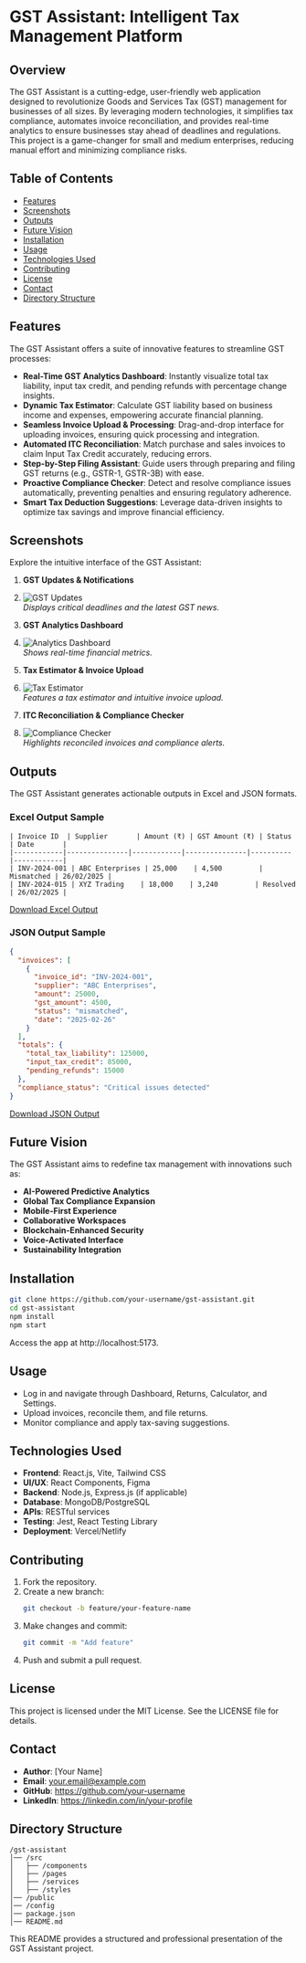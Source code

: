 # GST Assistant: Intelligent Tax Management Platform

## Overview
The GST Assistant is a cutting-edge, user-friendly web application designed to revolutionize Goods and Services Tax (GST) management for businesses of all sizes. By leveraging modern technologies, it simplifies tax compliance, automates invoice reconciliation, and provides real-time analytics to ensure businesses stay ahead of deadlines and regulations. This project is a game-changer for small and medium enterprises, reducing manual effort and minimizing compliance risks.

## Table of Contents
- [Features](#features)
- [Screenshots](#screenshots)
- [Outputs](#outputs)
- [Future Vision](#future-vision)
- [Installation](#installation)
- [Usage](#usage)
- [Technologies Used](#technologies-used)
- [Contributing](#contributing)
- [License](#license)
- [Contact](#contact)
- [Directory Structure](#directory-structure)

## Features
The GST Assistant offers a suite of innovative features to streamline GST processes:

- **Real-Time GST Analytics Dashboard**: Instantly visualize total tax liability, input tax credit, and pending refunds with percentage change insights.
- **Dynamic Tax Estimator**: Calculate GST liability based on business income and expenses, empowering accurate financial planning.
- **Seamless Invoice Upload & Processing**: Drag-and-drop interface for uploading invoices, ensuring quick processing and integration.
- **Automated ITC Reconciliation**: Match purchase and sales invoices to claim Input Tax Credit accurately, reducing errors.
- **Step-by-Step Filing Assistant**: Guide users through preparing and filing GST returns (e.g., GSTR-1, GSTR-3B) with ease.
- **Proactive Compliance Checker**: Detect and resolve compliance issues automatically, preventing penalties and ensuring regulatory adherence.
- **Smart Tax Deduction Suggestions**: Leverage data-driven insights to optimize tax savings and improve financial efficiency.

## Screenshots
Explore the intuitive interface of the GST Assistant:

1. **GST Updates & Notifications**
2. 
   ![GST Updates](/project/4.png)  
   *Displays critical deadlines and the latest GST news.*

3. **GST Analytics Dashboard**
4. 
   ![Analytics Dashboard](/project/1.png)  
   *Shows real-time financial metrics.*

5. **Tax Estimator & Invoice Upload**
6. 
   ![Tax Estimator](/project/1.png)  
   *Features a tax estimator and intuitive invoice upload.*

7. **ITC Reconciliation & Compliance Checker**
8. 
   ![Compliance Checker](/project/3.png)  
   *Highlights reconciled invoices and compliance alerts.*

## Outputs
The GST Assistant generates actionable outputs in Excel and JSON formats.

### Excel Output Sample
```
| Invoice ID  | Supplier       | Amount (₹) | GST Amount (₹) | Status    | Date       |
|------------|---------------|------------|---------------|----------|------------|
| INV-2024-001 | ABC Enterprises | 25,000    | 4,500         | Mismatched | 26/02/2025 |
| INV-2024-015 | XYZ Trading    | 18,000    | 3,240         | Resolved  | 26/02/2025 |
```
[Download Excel Output](path/to/excel-file.xlsx)

### JSON Output Sample
```json
{
  "invoices": [
    {
      "invoice_id": "INV-2024-001",
      "supplier": "ABC Enterprises",
      "amount": 25000,
      "gst_amount": 4500,
      "status": "mismatched",
      "date": "2025-02-26"
    }
  ],
  "totals": {
    "total_tax_liability": 125000,
    "input_tax_credit": 85000,
    "pending_refunds": 15000
  },
  "compliance_status": "Critical issues detected"
}
```
[Download JSON Output](path/to/json-file.json)

## Future Vision
The GST Assistant aims to redefine tax management with innovations such as:
- **AI-Powered Predictive Analytics**
- **Global Tax Compliance Expansion**
- **Mobile-First Experience**
- **Collaborative Workspaces**
- **Blockchain-Enhanced Security**
- **Voice-Activated Interface**
- **Sustainability Integration**

## Installation
```bash
git clone https://github.com/your-username/gst-assistant.git
cd gst-assistant
npm install
npm start
```
Access the app at http://localhost:5173.

## Usage
- Log in and navigate through Dashboard, Returns, Calculator, and Settings.
- Upload invoices, reconcile them, and file returns.
- Monitor compliance and apply tax-saving suggestions.

## Technologies Used
- **Frontend**: React.js, Vite, Tailwind CSS
- **UI/UX**: React Components, Figma
- **Backend**: Node.js, Express.js (if applicable)
- **Database**: MongoDB/PostgreSQL
- **APIs**: RESTful services
- **Testing**: Jest, React Testing Library
- **Deployment**: Vercel/Netlify

## Contributing
1. Fork the repository.
2. Create a new branch:
   ```bash
   git checkout -b feature/your-feature-name
   ```
3. Make changes and commit:
   ```bash
   git commit -m "Add feature"
   ```
4. Push and submit a pull request.

## License
This project is licensed under the MIT License. See the LICENSE file for details.

## Contact
- **Author**: [Your Name]
- **Email**: your.email@example.com
- **GitHub**: https://github.com/your-username
- **LinkedIn**: https://linkedin.com/in/your-profile

## Directory Structure
```
/gst-assistant
│── /src
│   ├── /components
│   ├── /pages
│   ├── /services
│   ├── /styles
│── /public
│── /config
│── package.json
│── README.md
```

This README provides a structured and professional presentation of the GST Assistant project.

